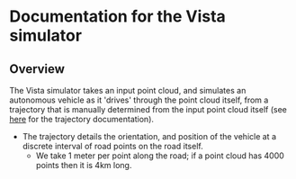 # Documentation for the Vista simulator

## Overview

The Vista simulator takes an input point cloud, and simulates an autonomous vehicle as it 'drives' through the point cloud itself, from a trajectory that is manually determined from the input point cloud itself (see [here]() for the trajectory documentation).

- The trajectory details the orientation, and position of the vehicle at a discrete interval of road points on the road itself.
  - We take 1 meter per point along the road; if a point cloud has 4000 points then it is 4km long.
